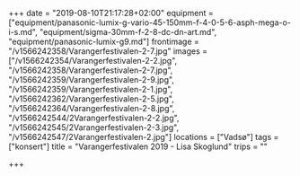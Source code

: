 +++
date = "2019-08-10T21:17:28+02:00"
equipment = ["equipment/panasonic-lumix-g-vario-45-150mm-f-4-0-5-6-asph-mega-o-i-s.md", "equipment/sigma-30mm-f-2-8-dc-dn-art.md", "equipment/panasonic-lumix-g9.md"]
frontimage = "/v1566242358/Varangerfestivalen-2-7.jpg"
images = ["/v1566242354/Varangerfestivalen-2-2.jpg", "/v1566242358/Varangerfestivalen-2-7.jpg", "/v1566242359/Varangerfestivalen-2-9.jpg", "/v1566242359/Varangerfestivalen-2-1.jpg", "/v1566242362/Varangerfestivalen-2-5.jpg", "/v1566242364/Varangerfestivalen-2-8.jpg", "/v1566242544/2Varangerfestivalen-2-2.jpg", "/v1566242545/2Varangerfestivalen-2-3.jpg", "/v1566242547/2Varangerfestivalen-2.jpg"]
locations = ["Vadsø"]
tags = ["konsert"]
title = "Varangerfestivalen 2019 - Lisa Skoglund"
trips = ""

+++
